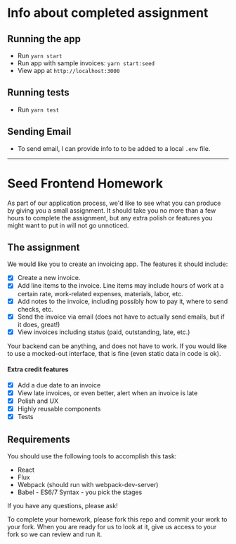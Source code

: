 # Info about completed assignment

## Running the app

- Run `yarn start`
- Run app with sample invoices: `yarn start:seed`
- View app at `http://localhost:3000`

## Running tests

- Run `yarn test`

## Sending Email

- To send email, I can provide info to to be added to a local `.env` file.

<hr />

# Seed Frontend Homework

As part of our application process, we'd like to see what you can produce by giving you a small assignment. It should take you no more than a few hours to complete the assignment, but any extra polish or features you might want to put in will not go unnoticed.

## The assignment

We would like you to create an invoicing app. The features it should include:

- [x] Create a new invoice.
- [x] Add line items to the invoice. Line items may include hours of work at a certain rate, work-related expenses, materials, labor, etc.
- [x] Add notes to the invoice, including possibly how to pay it, where to send checks, etc.
- [x] Send the invoice via email (does not have to actually send emails, but if it does, great!)
- [x] View invoices including status (paid, outstanding, late, etc.)

Your backend can be anything, and does not have to work. If you would like to use a mocked-out interface, that is fine (even static data in code is ok).

#### Extra credit features

- [x] Add a due date to an invoice
- [x] View late invoices, or even better, alert when an invoice is late
- [x] Polish and UX
- [x] Highly reusable components
- [x] Tests

## Requirements

You should use the following tools to accomplish this task:

- React
- Flux
- Webpack (should run with webpack-dev-server)
- Babel - ES6/7 Syntax - you pick the stages

If you have any questions, please ask!

To complete your homework, please fork this repo and commit your work to your fork. When you are ready for us to look at it, give us access to your fork so we can review and run it.
